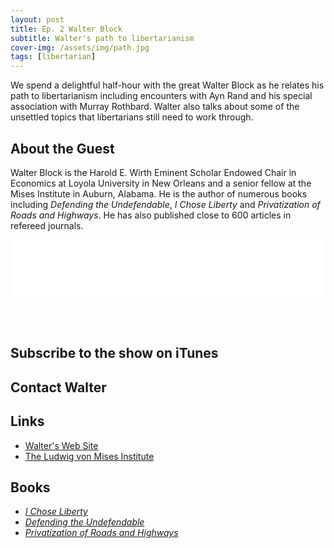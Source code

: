 ```yaml
---
layout: post
title: Ep. 2 Walter Block
subtitle: Walter's path to libertarianism
cover-img: /assets/img/path.jpg
tags: [libertarian]
---
```


We spend a delightful half-hour with the great Walter Block as he relates his path to libertarianism including encounters with Ayn Rand and his special association with Murray Rothbard.  Walter also talks about some of the unsettled topics that libertarians still need to work through.

## About the Guest

Walter Block is the Harold E. Wirth Eminent Scholar Endowed Chair in Economics at Loyola University in New Orleans and a senior fellow at the Mises Institute in Auburn, Alabama.  He is the author of numerous books including _Defending the Undefendable_, _I Chose Liberty_ and _Privatization of Roads and Highways_.  He has also published close to 600 articles in refereed journals. 

<iframe style="border: none; margin-bottom: 50px;" src="//html5-player.libsyn.com/embed/episode/id/8597339/height/90/theme/custom/thumbnail/yes/direction/backward/render-playlist/no/custom-color/73b3e6/" height="90" width="100%" scrolling="no"  allowfullscreen webkitallowfullscreen mozallowfullscreen oallowfullscreen msallowfullscreen></iframe>


## Subscribe to the show on iTunes

<div class="social">
<a href="https://itunes.apple.com/us/podcast/uncommonly-libertarian/id1451149480"><i class="fab fa-itunes fa-2x"></i></a>
</div>

## Contact Walter

<div class="social">
<a href="mailto:wblock@loyno.edu"><i class="fas fa-envelope fa-2x"></i></a>
</div>

## Links

- [Walter's Web Site](https://walterblock.com)
- [The Ludwig von Mises Institute](https://mises.org)

## Books

- [*I Chose Liberty*](https://store.mises.org/I-Chose-Liberty-Autobiographies-of-Contemporary-Libertarians-P10441.aspx)
- [*Defending the Undefendable*](https://store.mises.org/Defending-the-Undefendable-P136.aspx)
- [*Privatization of Roads and Highways*](https://store.mises.org/Privatization-of-Roads-and-Highways-Human-and-Economic-Factors-The-P581.aspx)



